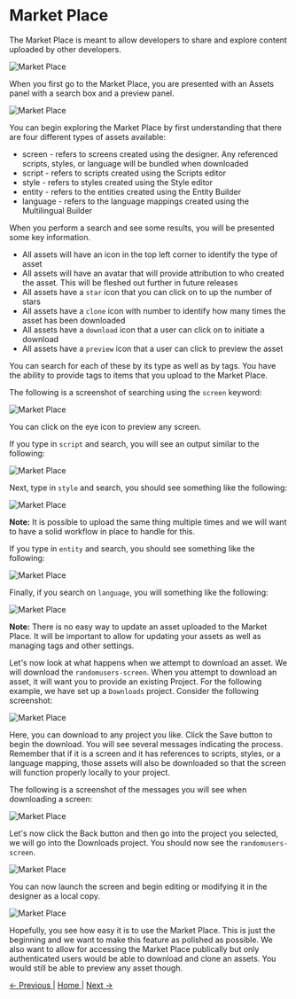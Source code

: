 # Market Place

The Market Place is meant to allow developers to share and explore content uploaded by other developers. 

![Market Place](images/market-place.png)

When you first go to the Market Place, you are presented with an Assets panel with a search box and a preview panel.

![Market Place](images/market-place-initial.png)

You can begin exploring the Market Place by first understanding that there are four different types of assets available: 

* screen - refers to screens created using the designer. Any referenced scripts, styles, or language will be bundled when downloaded
* script - refers to scripts created using the Scripts editor
* style - refers to styles created using the Style editor
* entity - refers to the entities created using the Entity Builder
* language - refers to the language mappings created using the Multilingual Builder

When you perform a search and see some results, you will be presented some key information.

* All assets will have an icon in the top left corner to identify the type of asset
* All assets will have an avatar that will provide attribution to who created the asset. This will be fleshed out further in future releases
* All assets have a `star` icon that you can click on to up the number of stars
* All assets have a `clone` icon with number to identify how many times the asset has been downloaded
* All assets have a `download` icon that a user can click on to initiate a download
* All assets have a `preview` icon that a user can click to preview the asset

You can search for each of these by its type as well as by tags. You have the ability to provide tags to items that you upload to the Market Place.

The following is a screenshot of searching using the `screen` keyword:

![Market Place](images/market-place-screen-search.png)

You can click on the eye icon to preview any screen.

If you type in `script` and search, you will see an output similar to the following: 

![Market Place](images/market-place-script-search.png)

Next, type in `style` and search, you should see something like the following:

![Market Place](images/market-place-style-search.png)

**Note:** It is possible to upload the same thing multiple times and we will want to have a solid workflow in place to handle for this.

If you type in `entity` and search, you should see something like the following:

![Market Place](images/market-place-entity-search.png)

Finally, if you search on `language`, you will something like the following:

![Market Place](images/market-place-language-search.png)

**Note:** There is no easy way to update an asset uploaded to the Market Place. It will be important to allow for updating your assets as well as managing tags and other settings.

Let's now look at what happens when we attempt to download an asset. We will download the `randomusers-screen`. When you attempt to download an asset, it will want you to provide an existing Project. For the following example, we have set up a `Downloads` project. Consider the following screenshot:

![Market Place](images/market-place-select-project.png)

Here, you can download to any project you like. Click the Save button to begin the download. You will see several messages indicating the process. Remember that if it is a screen and it has references to scripts, styles, or a language mapping, those assets will also be downloaded so that the screen will function properly locally to your project.

The following is a screenshot of the messages you will see when downloading a screen:

![Market Place](images/market-place-download-messages.png)

Let's now click the Back button and then go into the project you selected, we will go into the Downloads project. You should now see the `randomusers-screen`. 

![Market Place](images/market-place-downloaded-screen.png)

You can now launch the screen and begin editing or modifying it in the designer as a local copy. 

![Market Place](images/market-place-designer.png)


Hopefully, you see how easy it is to use the Market Place. This is just the beginning and we want to make this feature as polished as possible. We also want to allow for accessing the Market Place publically but only authenticated users would be able to download and clone an assets. You would still be able to preview any asset though.

[ <- Previous ](multilingual) | [ Home ](home) | [ Next -> ](tutorials/tutorials)
